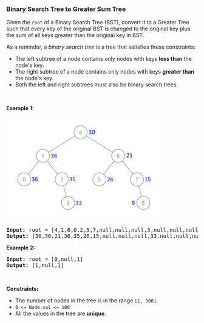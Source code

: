 
<h3>Binary Search Tree to Greater Sum Tree</h3>
<div><p>Given the <code>root</code> of a Binary Search Tree (BST), convert it to a Greater Tree such that every key of the original BST is changed to the original key plus the sum of all keys greater than the original key in BST.</p>
<p>As a reminder, a <em>binary search tree</em> is a tree that satisfies these constraints:</p>
<ul>
<li>The left subtree of a node contains only nodes with keys <strong>less than</strong> the node's key.</li>
<li>The right subtree of a node contains only nodes with keys <strong>greater than</strong> the node's key.</li>
<li>Both the left and right subtrees must also be binary search trees.</li>
</ul>
<p> </p>
<p><strong>Example 1:</strong></p>
<img alt="" src="assets/8fe66a823b244abeaae44f45f9aaa421.png" style="width: 400px; height: 273px;"/>
<pre><strong>Input:</strong> root = [4,1,6,0,2,5,7,null,null,null,3,null,null,null,8]
<strong>Output:</strong> [30,36,21,36,35,26,15,null,null,null,33,null,null,null,8]
</pre>
<p><strong>Example 2:</strong></p>
<pre><strong>Input:</strong> root = [0,null,1]
<strong>Output:</strong> [1,null,1]
</pre>
<p> </p>
<p><strong>Constraints:</strong></p>
<ul>
<li>The number of nodes in the tree is in the range <code>[1, 100]</code>.</li>
<li><code>0 &lt;= Node.val &lt;= 100</code></li>
<li>All the values in the tree are <strong>unique</strong>.</li>
</ul>
<p> </p>
</div>
